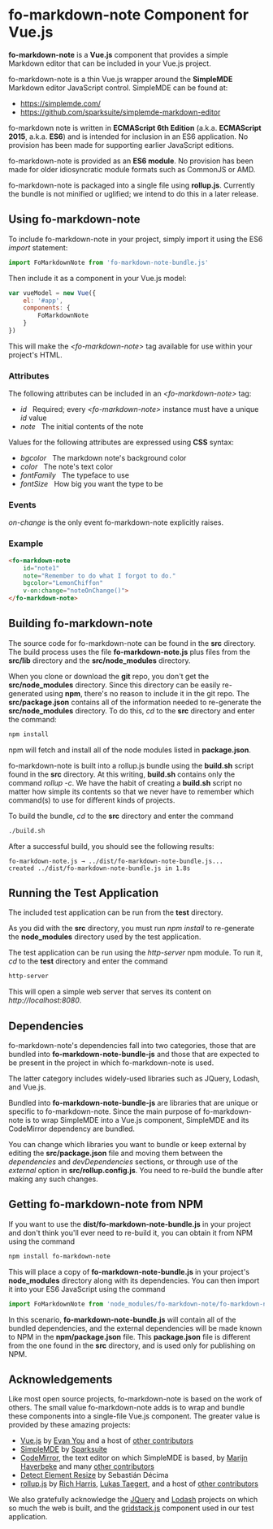 # fo-markdown-note Component for Vue.js

**fo-markdown-note** is a **Vue.js** component that provides a simple Markdown editor that can be included in your Vue.js project.

fo-markdown-note is a thin Vue.js wrapper around the **SimpleMDE** Markdown editor JavaScript control.  SimpleMDE can be found at:
- https://simplemde.com/
- https://github.com/sparksuite/simplemde-markdown-editor

fo-markdown note is written in **ECMAScript 6th Edition** (a.k.a. **ECMAScript 2015**, a.k.a. **ES6**) and is intended for inclusion in an ES6 application.  No provision has been made for supporting earlier JavaScript editions.

fo-markdown-note is provided as an **ES6 module**. No provision has been made for older idiosyncratic module formats such as CommonJS or AMD.

fo-markdown-note is packaged into a single file using **rollup.js**.  Currently the bundle is not minified or uglified; we intend to do this in a later release.

## Using fo-markdown-note

To include fo-markdown-note in your project, simply import it using the ES6 *import* statement:

```JavaScript
import FoMarkdownNote from 'fo-markdown-note-bundle.js'
```

Then include it as a component in your Vue.js model:

```JavaScript
var vueModel = new Vue({
    el: '#app',
    components: {
        FoMarkdownNote
    }
})
```

This will make the *\<fo-markdown-note\>* tag available for use within your project's HTML. 

### Attributes

The following attributes can be included in an *\<fo-markdown-note\>* tag:

- *id*&nbsp;&nbsp;&nbsp;Required; every *\<fo-markdown-note\>* instance must have a unique *id* value
- *note*&nbsp;&nbsp;&nbsp;The initial contents of the note

Values for the following attributes are expressed using **CSS** syntax:

- *bgcolor*&nbsp;&nbsp;&nbsp;The markdown note's background color
- *color*&nbsp;&nbsp;&nbsp;The note's text color
- *fontFamily*&nbsp;&nbsp;&nbsp;The typeface to use
- *fontSize*&nbsp;&nbsp;&nbsp;How big you want the type to be

### Events

*on-change* is the only event fo-markdown-note explicitly raises.

### Example

```html
<fo-markdown-note 
    id="note1"                    
    note="Remember to do what I forgot to do."
    bgcolor="LemonChiffon"
    v-on:change="noteOnChange()">
</fo-markdown-note>
```

## Building fo-markdown-note

The source code for fo-markdown-note can be found in the **src** directory. The build process uses the file **fo-markdown-note.js** plus files from the **src/lib** directory and the **src/node_modules** directory.

When you clone or download the **git** repo, you don't get the **src/node_modules** directory. Since this directory can be easily re-generated using **npm**, there's no reason to include it in the git repo.  The **src/package.json** contains all of the information needed to re-generate the **src/node_modules** directory.  To do this, *cd* to the **src** directory and enter the command:

```bash
npm install
```

npm will fetch and install all of the node modules listed in **package.json**.

fo-markdown-note is built into a rollup.js bundle using the **build.sh** script found in the **src** directory.  At this writing, **build.sh** contains only the command *rollup -c*. We have the habit of creating a **build.sh** script no matter how simple its contents so that we never have to remember which command(s) to use for different kinds of projects.

To build the bundle, *cd* to the **src** directory and enter the command

```bash
./build.sh
```

After a successful build, you should see the following results:

```
fo-markdown-note.js → ../dist/fo-markdown-note-bundle.js...
created ../dist/fo-markdown-note-bundle.js in 1.8s
```

## Running the Test Application

The included test application can be run from the **test** directory.

As you did with the **src** directory, you must run *npm install* to re-generate the **node_modules** directory used by the test application.

The test application can be run using the *http-server* npm module.  To run it, *cd* to the **test** directory and enter the command

```bash
http-server
```

This will open a simple web server that serves its content on *http://localhost:8080*.

## Dependencies

fo-markdown-note's dependencies fall into two categories, those that are bundled into **fo-markdown-note-bundle-js** and those that are expected to be present in the project in which fo-markdown-note is used.

The latter category includes widely-used libraries such as JQuery, Lodash, and Vue.js.

Bundled into **fo-markdown-note-bundle-js** are libraries that are unique or specific to fo-markdown-note. Since the main purpose of fo-markdown-note is to wrap SimpleMDE into a Vue.js component, SimpleMDE and its CodeMirror dependency are bundled.

You can change which libraries you want to bundle or keep external by editing the **src/package.json** file and moving them between the *dependencies* and *devDependencies* sections, or through use of the *external* option in **src/rollup.config.js**.  You need to re-build the bundle after making any such changes.

## Getting fo-markdown-note from NPM

If you want to use the **dist/fo-markdown-note-bundle.js** in your project and don't think you'll ever need to re-build it, you can obtain it from NPM using the command

```bash
npm install fo-markdown-note
```

This will place a copy of **fo-markdown-note-bundle.js** in your project's **node_modules** directory along with its dependencies.  You can then import it into your ES6 JavaScript using the command

```JavaScript
import FoMarkdownNote from 'node_modules/fo-markdown-note/fo-markdown-note-bundle.js'
```

In this scenario, **fo-markdown-note-bundle.js** will contain all of the bundled dependencies, and the external dependencies will be made known to NPM in the **npm/package.json** file.  This **package.json** file is different from the one found in the **src** directory, and is used only for publishing on NPM.  

## Acknowledgements

Like most open source projects, fo-markdown-note is based on the work of others. The small value fo-markdown-note adds is to wrap and bundle these components into a single-file Vue.js component.  The greater value is provided by these amazing projects:

- [Vue.js](https://vuejs.org/) by [Evan You](https://github.com/yyx990803) and a host of [other contributors](https://vuejs.org/v2/guide/team.html)
- [SimpleMDE](https://simplemde.com/) by [Sparksuite](https://www.sparksuite.com/)
- [CodeMirror](https://codemirror.net/), the text editor on which SimpleMDE is based, by [Marijn Haverbeke](https://github.com/marijnh) and many [other contributors](https://github.com/codemirror/CodeMirror/)
- [Detect Element Resize](https://github.com/sdecima/javascript-detect-element-resize) by Sebastián Décima
- [rollup.js](https://rollupjs.org) by [Rich Harris](https://github.com/Rich-Harris), [Lukas Taegert](https://github.com/lukastaegert), and a host of [other contributors](https://github.com/rollup/rollup/graphs/contributors)

We also gratefully acknowledge the [JQuery](https://jquery.com/) and [Lodash](https://lodash.com/) projects on which so much the web is built, and the [gridstack.js](http://gridstackjs.com/) component used in our test application.